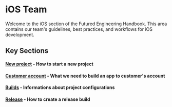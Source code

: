 # iOS Team

Welcome to the iOS section of the Futured Engineering Handbook. This area contains our team's guidelines, best practices, and workflows for iOS development.

## Key Sections

#### [New project](ios_new_project.md) - How to start a new project

#### [Customer account](ios_customer_account.md) - What we need to build an app to customer's account

#### [Builds](ios_builds.md) - Informations about project configurations

#### [Release](ios_release.md) - How to create a release build
